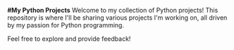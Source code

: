 **#My Python Projects**
Welcome to my collection of Python projects! This repository is where I'll be sharing various projects I'm working on, all driven by my passion for Python programming.

Feel free to explore and provide feedback!
